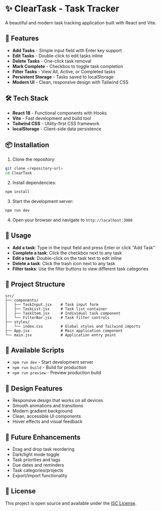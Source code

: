 # ✨ ClearTask - Task Tracker

A beautiful and modern task tracking application built with React and Vite.

## 🚀 Features

- **Add Tasks** - Simple input field with Enter key support
- **Edit Tasks** - Double-click to edit tasks inline
- **Delete Tasks** - One-click task removal
- **Mark Complete** - Checkbox to toggle task completion
- **Filter Tasks** - View All, Active, or Completed tasks
- **Persistent Storage** - Tasks saved to localStorage
- **Modern UI** - Clean, responsive design with Tailwind CSS

## 🛠️ Tech Stack

- **React 18** - Functional components with Hooks
- **Vite** - Fast development and build tool
- **Tailwind CSS** - Utility-first CSS framework
- **localStorage** - Client-side data persistence

## 📦 Installation

1. Clone the repository:

```bash
git clone <repository-url>
cd ClearTask
```

2. Install dependencies:

```bash
npm install
```

3. Start the development server:

```bash
npm run dev
```

4. Open your browser and navigate to `http://localhost:3000`

## 🎯 Usage

- **Add a task**: Type in the input field and press Enter or click "Add Task"
- **Complete a task**: Click the checkbox next to any task
- **Edit a task**: Double-click on the task text to edit inline
- **Delete a task**: Click the trash icon next to any task
- **Filter tasks**: Use the filter buttons to view different task categories

## 📁 Project Structure

```
src/
├── components/
│   ├── TaskInput.jsx    # Task input form
│   ├── TaskList.jsx     # Task list container
│   ├── TaskItem.jsx     # Individual task component
│   └── FilterBar.jsx    # Task filter controls
├── styles/
│   └── index.css        # Global styles and Tailwind imports
├── App.jsx              # Main application component
└── main.jsx             # Application entry point
```

## 🚀 Available Scripts

- `npm run dev` - Start development server
- `npm run build` - Build for production
- `npm run preview` - Preview production build

## 🎨 Design Features

- Responsive design that works on all devices
- Smooth animations and transitions
- Modern gradient background
- Clean, accessible UI components
- Hover effects and visual feedback

## 🔮 Future Enhancements

- Drag and drop task reordering
- Dark/light mode toggle
- Task priorities and tags
- Due dates and reminders
- Task categories/projects
- Export/import functionality

## 📝 License

This project is open source and available under the [ISC License](LICENSE).
